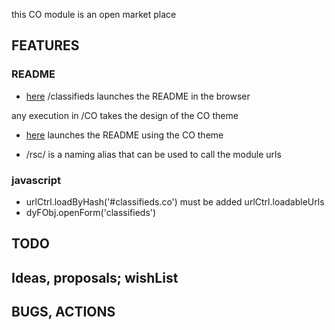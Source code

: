 this CO module is an open market place 

## FEATURES 

### README
- [here](/classifieds) /classifieds launches the README in the browser
 
any  execution in /CO takes the design of the CO theme 
- [here](/classifieds/co) launches the README using the CO theme

- /rsc/ is a naming alias that can be used to call the module urls

### javascript 
- urlCtrl.loadByHash('#classifieds.co') must be added urlCtrl.loadableUrls
- dyFObj.openForm('classifieds')

## TODO 

## Ideas, proposals; wishList

## BUGS, ACTIONS
